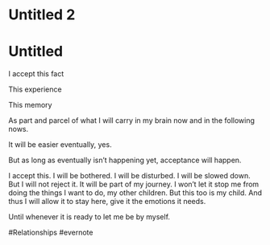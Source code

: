 # Untitled 2

# Untitled

I accept this fact

This experience

This memory

As part and parcel of what I will carry in my brain now and in the following nows.

It will be easier eventually, yes.

But as long as eventually isn’t happening yet, acceptance will happen.

I accept this. I will be bothered. I will be disturbed. I will be slowed down. But I will not reject it. It will be part of my journey. I won’t let it stop me from doing the things I want to do, my other children. But this too is my child. And thus I will allow it to stay here, give it the emotions it needs.

Until whenever it is ready to let me be by myself.

\#Relationships #evernote

